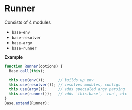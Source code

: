 # Runner

Consists of 4 modules

* `base-env`
* `base-resolver`
* `base-argv`
* `base-runner`


**Example**

```js
function Runner(options) {
  Base.call(this);

  this.use(env());      // builds up env
  this.use(resolver()); // resolves modules, configs
  this.use(argv());     // adds specialed argv parsing
  this.use(runner());   // adds `this.base`, `run`, etc
}
Base.extend(Runner);
```
